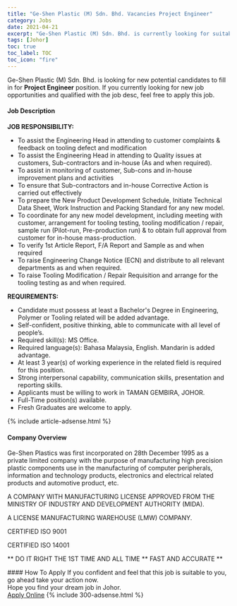 ```yaml
---
title: "Ge-Shen Plastic (M) Sdn. Bhd. Vacancies Project Engineer" 
category: Jobs 
date: 2021-04-21 
excerpt: "Ge-Shen Plastic (M) Sdn. Bhd. is currently looking for suitable person to fill in the Project Engineer which based in Johor" 
tags: [Johor] 
toc: true 
toc_label: TOC 
toc_icon: "fire" 
--- 
```


<p>Ge-Shen Plastic (M) Sdn. Bhd. is looking for new potential candidates to fill in for <b>Project Engineer</b> position. If you currently looking for new job opportunities and qualified with the job desc, feel free to apply this job.
</p><div><div><h4>Job Description</h4></div><div><div><span><div><p><strong>JOB RESPONSIBILITY:</strong></p><ul><li>To assist the Engineering Head in attending to customer complaints &amp; feedback on tooling defect and modification</li><li>To assist the Engineering Head in attending to Quality issues at customers, Sub-contractors and in-house (As and when required).</li><li>To assist in monitoring of customer, Sub-cons and in-house improvement plans and activities</li><li>To ensure that Sub-contractors and in-house Corrective Action is carried out effectively</li><li>To prepare the New Product Development Schedule, Initiate Technical Data Sheet, Work Instruction and Packing Standard for any new model.</li><li>To coordinate for any new model development, including meeting with customer, arrangement for tooling testing, tooling modification / repair, sample run (Pilot-run, Pre-production run) &amp; to obtain full approval from customer for in-house mass-production.</li><li>To verify 1st Article Report, F/A Report and Sample as and when required</li><li>To raise Engineering Change Notice (ECN) and distribute to all relevant departments as and when required.</li><li>To raise Tooling Modification / Repair Requisition and arrange for the tooling testing as and when required.</li></ul><p><strong>REQUIREMENTS:</strong></p><ul><li>Candidate must possess at least a Bachelor's Degree in Engineering, Polymer or Tooling related will be added advantage.</li><li>Self-confident, positive thinking, able to communicate with all level of people&#8217;s.</li><li>Required skill(s): MS Office.</li><li>Required language(s): Bahasa Malaysia, English. Mandarin is added advantage.</li><li>At least 3 year(s) of working experience in the related field is required for this position.</li><li>Strong interpersonal capability, communication skills, presentation and reporting skills.</li><li>Applicants must be willing to work in TAMAN GEMBIRA, JOHOR.</li><li>Full-Time position(s) available.</li><li>Fresh Graduates are welcome to apply.</li></ul></div></span></div></div></div> 
{% include article-adsense.html %} 
<div><div><h4>Company Overview</h4></div><div><div><span><div><p>Ge-Shen Plastics was first incorporated on 28th December 1995 as a private limited company with the purpose of manufacturing high precision plastic components use in the manufacturing of computer peripherals, information and technology products, electronics and electrical related products and automotive product, etc.</p><p>A COMPANY WITH MANUFACTURING LICENSE APPROVED FROM THE MINISTRY OF INDUSTRY AND DEVELOPMENT AUTHORITY (MIDA).</p><p>A LICENSE MANUFACTURING WAREHOUSE (LMW) COMPANY.</p><p>CERTIFIED&#160;ISO 9001</p><p>CERTIFIED&#160;ISO 14001</p><p>** DO IT RIGHT THE 1ST TIME AND ALL TIME ** FAST AND ACCURATE **</p></div></span></div></div></div> 
#### How To Apply 
If you confident and feel that this job is suitable to you, go ahead take your action now. <br/> 
Hope you find your dream job in Johor. <br/> 
<a href="https://www.jobstreet.com.my/en/job/project-engineer-4543652?jobId=jobstreet-my-job-4543652&" class="btn btn--info" target="_blank" rel="nofollow noopenner">Apply Online</a> 
{% include 300-adsense.html %} 